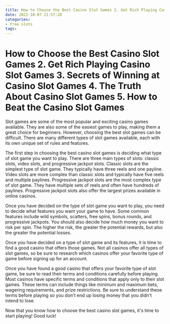```yaml
---
title: How to Choose the Best Casino Slot Games 2. Get Rich Playing Casino Slot Games 3. Secrets of Winning at Casino Slot Games 4. The Truth About Casino Slot Games 5. How to Beat the Casino Slot Games
date: 2022-10-07 21:57:28
categories:
- free slots
tags:
---
```



#  How to Choose the Best Casino Slot Games 2. Get Rich Playing Casino Slot Games 3. Secrets of Winning at Casino Slot Games 4. The Truth About Casino Slot Games 5. How to Beat the Casino Slot Games

Slot games are some of the most popular and exciting casino games available. They are also some of the easiest games to play, making them a great choice for beginners. However, choosing the best slot games can be difficult. There are many different types of slot games available, each with its own unique set of rules and features.

The first step in choosing the best casino slot games is deciding what type of slot game you want to play. There are three main types of slots: classic slots, video slots, and progressive jackpot slots. Classic slots are the simplest type of slot game. They typically have three reels and one payline. Video slots are more complex than classic slots and typically have five reels and multiple paylines. Progressive jackpot slots are the most complex type of slot game. They have multiple sets of reels and often have hundreds of paylines. Progressive jackpot slots also offer the largest prizes available in online casinos.

Once you have decided on the type of slot game you want to play, you need to decide what features you want your game to have. Some common features include wild symbols, scatters, free spins, bonus rounds, and progressive jackpots. You should also decide how much money you want to risk per spin. The higher the risk, the greater the potential rewards, but also the greater the potential losses.

Once you have decided on a type of slot game and its features, it is time to find a good casino that offers those games. Not all casinos offer all types of slot games, so be sure to research which casinos offer your favorite type of game before signing up for an account.

Once you have found a good casino that offers your favorite type of slot game, be sure to read their terms and conditions carefully before playing. Most casinos have specific terms and conditions that apply only to their slot games. These terms can include things like minimum and maximum bets, wagering requirements, and prize restrictions. Be sure to understand these terms before playing so you don't end up losing money that you didn't intend to lose.

Now that you know how to choose the best casino slot games, it's time to start playing! Good luck!
